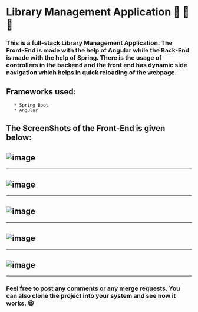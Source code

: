 # Library Management Application :closed_book: :green_book: :orange_book:


### This is a full-stack Library Management Application. The Front-End is made with the help of Angular while the Back-End is made with the help of Spring. There is the usage of controllers in the backend and the front end has dynamic side navigation which helps in quick reloading of the webpage.

## Frameworks used:
       * Spring Boot
       * Angular

## The ScreenShots of the Front-End is given below: 

![image](https://user-images.githubusercontent.com/94889532/230928208-c03a7b7f-d335-474b-a335-70346f32c45d.png)
---
---
![image](https://user-images.githubusercontent.com/94889532/230928416-a7507c0d-fe8b-4226-9417-d3672ae7c667.png)
---
---
![image](https://user-images.githubusercontent.com/94889532/230928488-25273405-2402-46cc-ad28-3f6b350aa66d.png)
---
---
![image](https://user-images.githubusercontent.com/94889532/230928562-a97bcd61-bfd1-4544-b150-4528c6620d88.png)
---
---
![image](https://user-images.githubusercontent.com/94889532/230928629-46ba6c9d-0d6c-4fb9-b82c-5035a985ab79.png)
---
---

### Feel free to post any comments or any merge requests. You can also clone the project into your system and see how it works. :smiley:
